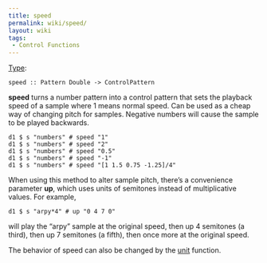 ```yaml
---
title: speed
permalink: wiki/speed/
layout: wiki
tags:
 - Control Functions
---
```


[Type](/wiki/Type_signature "wikilink"):

    speed :: Pattern Double -> ControlPattern

**speed** turns a number pattern into a control pattern that sets the
playback speed of a sample where 1 means normal speed. Can be used as a
cheap way of changing pitch for samples. Negative numbers will cause the
sample to be played backwards.

    d1 $ s "numbers" # speed "1"
    d1 $ s "numbers" # speed "2"
    d1 $ s "numbers" # speed "0.5"
    d1 $ s "numbers" # speed "-1"
    d1 $ s "numbers" # speed "[1 1.5 0.75 -1.25]/4"

When using this method to alter sample pitch, there’s a convenience
parameter **up**, which uses units of semitones instead of
multiplicative values. For example,

    d1 $ s "arpy*4" # up "0 4 7 0"

will play the “arpy” sample at the original speed, then up 4 semitones
(a third), then up 7 semitones (a fifth), then once more at the original
speed.

The behavior of speed can also be changed by the [unit](unit "wikilink")
function.
